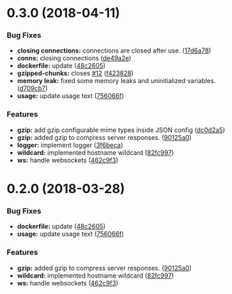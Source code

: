 <a name="0.3.0"></a>
# 0.3.0 (2018-04-11)


### Bug Fixes

* **closing connections:** connections are closed after use. ([17d6a78](https://github.com/jkuri/bproxy/commit/17d6a78))
* **conns:** closing connections ([de49a2e](https://github.com/jkuri/bproxy/commit/de49a2e))
* **dockerfile:** update ([48c2605](https://github.com/jkuri/bproxy/commit/48c2605))
* **gzipped-chunks:** closes [#12](https://github.com/jkuri/bproxy/issues/12) ([f423828](https://github.com/jkuri/bproxy/commit/f423828))
* **memory leak:** fixed some memory leaks and uninitialized variables. ([d709cb7](https://github.com/jkuri/bproxy/commit/d709cb7))
* **usage:** update usage text ([756066f](https://github.com/jkuri/bproxy/commit/756066f))


### Features

* **gzip:** add gzip configurable mime types inside JSON config ([dc0d2a5](https://github.com/jkuri/bproxy/commit/dc0d2a5))
* **gzip:** added gzip to compress server responses. ([90125a0](https://github.com/jkuri/bproxy/commit/90125a0))
* **logger:** implement logger ([3f6beca](https://github.com/jkuri/bproxy/commit/3f6beca))
* **wildcard:** implemented hostname wildcard ([82fc997](https://github.com/jkuri/bproxy/commit/82fc997))
* **ws:** handle websockets ([462c9f3](https://github.com/jkuri/bproxy/commit/462c9f3))



<a name="0.2.0"></a>
# 0.2.0 (2018-03-28)


### Bug Fixes

* **dockerfile:** update ([48c2605](https://github.com/jkuri/bproxy/commit/48c2605))
* **usage:** update usage text ([756066f](https://github.com/jkuri/bproxy/commit/756066f))


### Features

* **gzip:** added gzip to compress server responses. ([90125a0](https://github.com/jkuri/bproxy/commit/90125a0))
* **wildcard:** implemented hostname wildcard ([82fc997](https://github.com/jkuri/bproxy/commit/82fc997))
* **ws:** handle websockets ([462c9f3](https://github.com/jkuri/bproxy/commit/462c9f3))




